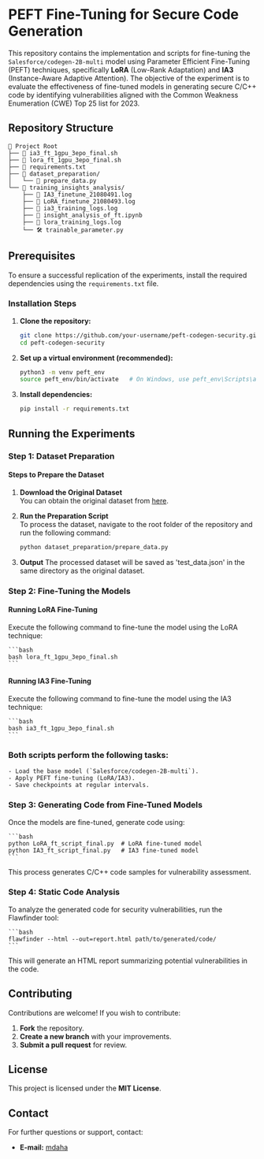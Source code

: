 # PEFT Fine-Tuning for Secure Code Generation

This repository contains the implementation and scripts for fine-tuning the `Salesforce/codegen-2B-multi` model using Parameter Efficient Fine-Tuning (PEFT) techniques, specifically **LoRA** (Low-Rank Adaptation) and **IA3** (Instance-Aware Adaptive Attention). The objective of the experiment is to evaluate the effectiveness of fine-tuned models in generating secure C/C++ code by identifying vulnerabilities aligned with the Common Weakness Enumeration (CWE) Top 25 list for 2023.

## Repository Structure

```
📂 Project Root
├── 📄 ia3_ft_1gpu_3epo_final.sh
├── 📄 lora_ft_1gpu_3epo_final.sh
├── 📄 requirements.txt
├── 📂 dataset_preparation/
│   └── 📄 prepare_data.py
└── 📂 training_insights_analysis/
    ├── 📄 IA3_finetune_21080491.log
    ├── 📄 LoRA_finetune_21080493.log
    ├── 📄 ia3_training_logs.log
    ├── 📘 insight_analysis_of_ft.ipynb
    ├── 📄 lora_training_logs.log
    └── 🛠️ trainable_parameter.py
```

## Prerequisites

To ensure a successful replication of the experiments, install the required dependencies using the `requirements.txt` file.

### Installation Steps

1. **Clone the repository:**

    ```bash
    git clone https://github.com/your-username/peft-codegen-security.git
    cd peft-codegen-security
    ```

2. **Set up a virtual environment (recommended):**

    ```bash
    python3 -m venv peft_env
    source peft_env/bin/activate   # On Windows, use peft_env\Scripts\activate
    ```

3. **Install dependencies:**

    ```bash
    pip install -r requirements.txt
    ```

## Running the Experiments

### Step 1: Dataset Preparation

#### Steps to Prepare the Dataset

1. **Download the Original Dataset**  
   You can obtain the original dataset from [here](https://github.com/jp2425/SCoPE).

2. **Run the Preparation Script**  
   To process the dataset, navigate to the root folder of the repository and run the following command:

   ```bash
   python dataset_preparation/prepare_data.py
   ```
2. **Output**
    The processed dataset will be saved as 'test_data.json' in the same directory as the original dataset.



### Step 2: Fine-Tuning the Models

#### Running LoRA Fine-Tuning

Execute the following command to fine-tune the model using the LoRA technique:

    ```bash
    bash lora_ft_1gpu_3epo_final.sh
    ```

#### Running IA3 Fine-Tuning

Execute the following command to fine-tune the model using the IA3 technique:

    ```bash
    bash ia3_ft_1gpu_3epo_final.sh
    ```

### Both scripts perform the following tasks:

    - Load the base model (`Salesforce/codegen-2B-multi`).
    - Apply PEFT fine-tuning (LoRA/IA3).
    - Save checkpoints at regular intervals.


### Step 3: Generating Code from Fine-Tuned Models

Once the models are fine-tuned, generate code using:

    ```bash
    python LoRA_ft_script_final.py  # LoRA fine-tuned model
    python IA3_ft_script_final.py   # IA3 fine-tuned model
    ```

This process generates C/C++ code samples for vulnerability assessment.

### Step 4: Static Code Analysis

To analyze the generated code for security vulnerabilities, run the Flawfinder tool:

    ```bash
    flawfinder --html --out=report.html path/to/generated/code/
    ```

This will generate an HTML report summarizing potential vulnerabilities in the code.

## Contributing

Contributions are welcome! If you wish to contribute:

1. **Fork** the repository.
2. **Create a new branch** with your improvements.
3. **Submit a pull request** for review.


## License

This project is licensed under the **MIT License**.


## Contact

For further questions or support, contact:

- **E-mail:** [mdaha](mailto:mdaha@ntnu.no)
